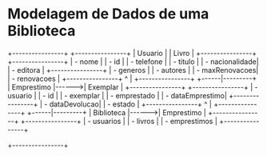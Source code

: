 # Modelagem de Dados de uma Biblioteca

+----------------+ +----------------+
| Usuario | | Livro |
+----------------+ +----------------+
| - nome | | - id |
| - telefone | | - titulo |
| - nacionalidade| | - editora |
+----------------+ | - generos |
| - autores |
| - maxRenovacoes|
| - renovacoes |
+----------------+
^
|
+----------------+ +------|---------+
| Emprestimo |------>| Exemplar |
+----------------+ +----------------+
| - usuario | | - id |
| - exemplar | | - emprestado |
| - dataEmprestimo| +----------------+
| - dataDevolucao|
| - estado |
+----------------+
^
|
+----------------+ +------|---------+
| Biblioteca |------>| Emprestimo |
+----------------+ +----------------+
| - usuarios |
| - livros |
| - emprestimos |
+----------------+

+----------------+
